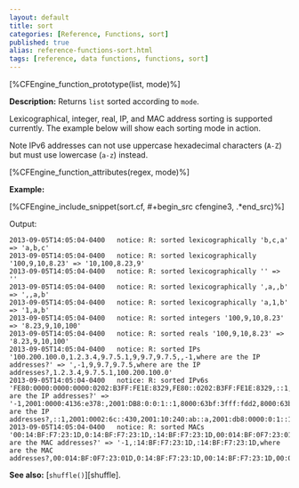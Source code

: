 ```yaml
---
layout: default
title: sort
categories: [Reference, Functions, sort]
published: true
alias: reference-functions-sort.html
tags: [reference, data functions, functions, sort]
---
```


[%CFEngine_function_prototype(list, mode)%]

**Description:** Returns `list` sorted according to `mode`.

Lexicographical, integer, real, IP, and MAC address sorting is
supported currently.  The example below will show each sorting mode in
action.

Note IPv6 addresses can not use uppercase hexadecimal characters
(`A-Z`) but must use lowercase (`a-z`) instead.

[%CFEngine_function_attributes(regex, mode)%]

**Example:**

[%CFEngine_include_snippet(sort.cf, #\+begin_src cfengine3, .*end_src)%]

Output:

```
2013-09-05T14:05:04-0400   notice: R: sorted lexicographically 'b,c,a' => 'a,b,c'
2013-09-05T14:05:04-0400   notice: R: sorted lexicographically '100,9,10,8.23' => '10,100,8.23,9'
2013-09-05T14:05:04-0400   notice: R: sorted lexicographically '' => ''
2013-09-05T14:05:04-0400   notice: R: sorted lexicographically ',a,,b' => ',,a,b'
2013-09-05T14:05:04-0400   notice: R: sorted lexicographically 'a,1,b' => '1,a,b'
2013-09-05T14:05:04-0400   notice: R: sorted integers '100,9,10,8.23' => '8.23,9,10,100'
2013-09-05T14:05:04-0400   notice: R: sorted reals '100,9,10,8.23' => '8.23,9,10,100'
2013-09-05T14:05:04-0400   notice: R: sorted IPs '100.200.100.0,1.2.3.4,9.7.5.1,9,9.7,9.7.5,,-1,where are the IP addresses?' => ',-1,9,9.7,9.7.5,where are the IP addresses?,1.2.3.4,9.7.5.1,100.200.100.0'
2013-09-05T14:05:04-0400   notice: R: sorted IPv6s 'FE80:0000:0000:0000:0202:B3FF:FE1E:8329,FE80::0202:B3FF:FE1E:8329,::1,2001:db8:0:0:1:0:0:1,2001:0db8:0:0:1:0:0:1,2001:db8::1:0:0:1,2001:db8::0:1:0:0:1,2001:0db8::1:0:0:1,2001:db8:0:0:1::1,2001:db8:0000:0:1::1,2001:DB8:0:0:1::1,8000:63bf:3fff:fdd2,::ffff:192.0.2.47,fdf8:f53b:82e4::53,fe80::200:5aee:feaa:20a2,2001:0000:4136:e378:,8000:63bf:3fff:fdd2,2001:0002:6c::430,2001:10:240:ab::a,2002:cb0a:3cdd:1::1,2001:db8:8:4::2,ff01:0:0:0:0:0:0:2,-1,where are the IP addresses?' => '-1,2001:0000:4136:e378:,2001:DB8:0:0:1::1,8000:63bf:3fff:fdd2,8000:63bf:3fff:fdd2,::ffff:192.0.2.47,FE80:0000:0000:0000:0202:B3FF:FE1E:8329,FE80::0202:B3FF:FE1E:8329,where are the IP addresses?,::1,2001:0002:6c::430,2001:10:240:ab::a,2001:db8:0000:0:1::1,2001:db8:0:0:1::1,2001:0db8::1:0:0:1,2001:db8::0:1:0:0:1,2001:db8::1:0:0:1,2001:0db8:0:0:1:0:0:1,2001:db8:0:0:1:0:0:1,2001:db8:8:4::2,2002:cb0a:3cdd:1::1,fdf8:f53b:82e4::53,fe80::200:5aee:feaa:20a2,ff01:0:0:0:0:0:0:2'
2013-09-05T14:05:04-0400   notice: R: sorted MACs '00:14:BF:F7:23:1D,0:14:BF:F7:23:1D,:14:BF:F7:23:1D,00:014:BF:0F7:23:01D,00:14:BF:F7:23:1D,0:14:BF:F7:23:1D,:14:BF:F7:23:1D,00:014:BF:0F7:23:01D,01:14:BF:F7:23:1D,1:14:BF:F7:23:1D,01:14:BF:F7:23:2D,1:14:BF:F7:23:2D,-1,where are the MAC addresses?' => '-1,:14:BF:F7:23:1D,:14:BF:F7:23:1D,where are the MAC addresses?,00:014:BF:0F7:23:01D,0:14:BF:F7:23:1D,00:14:BF:F7:23:1D,00:014:BF:0F7:23:01D,0:14:BF:F7:23:1D,00:14:BF:F7:23:1D,1:14:BF:F7:23:1D,01:14:BF:F7:23:1D,1:14:BF:F7:23:2D,01:14:BF:F7:23:2D'
```

**See also:** [`shuffle()`][shuffle].

